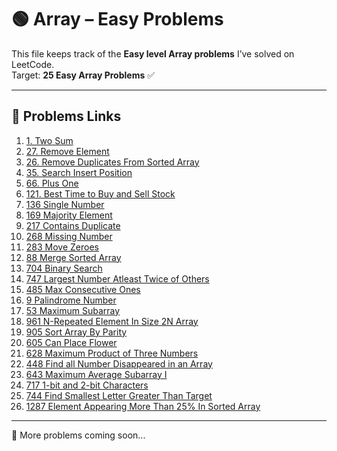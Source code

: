 # 🟢 Array – Easy Problems

This file keeps track of the **Easy level Array problems** I’ve solved on LeetCode.  
Target: **25 Easy Array Problems** ✅

---

## 📌 Problems Links

1. [1. Two Sum](https://leetcode.com/problems/two-sum/)
2. [27. Remove Element](https://leetcode.com/problems/remove-element/)
3. [26. Remove Duplicates From Sorted Array](https://leetcode.com/problems/remove-duplicates-from-sorted-array/)
4. [35. Search Insert Position](https://leetcode.com/problems/search-insert-position)
5. [66. Plus One](https://leetcode.com/problems/plus-one)
6. [121. Best Time to Buy and Sell Stock](https://leetcode.com/problems/best-time-to-buy-and-sell-stock)
7. [136 Single Number](https://leetcode.com/problems/single-number)
8. [169 Majority Element](https://leetcode.com/problems/majority-element)
9. [217 Contains Duplicate](https://leetcode.com/problems/contains-duplicate)
10. [268 Missing Number](https://leetcode.com/problems/missing-number)
11. [283 Move Zeroes](https://leetcode.com/problems/move-zeroes)
12. [88 Merge Sorted Array](https://leetcode.com/problems/merge-sorted-array)
13. [704 Binary Search](https://leetcode.com/problems/binary-search)
14. [747 Largest Number Atleast Twice of Others](https://leetcode.com/problems/largest-number-at-least-twice-of-others)
15. [485 Max Consecutive Ones](https://leetcode.com/problems/max-consecutive-ones)
16. [9 Palindrome Number](https://leetcode.com/problems/palindrome-number)
17. [53 Maximum Subarray](https://leetcode.com/problems/maximum-subarray)
18. [961 N-Repeated Element In Size 2N Array](https://leetcode.com/problems/n-repeated-element-in-size-2n-array)
19. [905 Sort Array By Parity](https://leetcode.com/problems/sort-array-by-parity)
20. [605 Can Place Flower](https://leetcode.com/problems/can-place-flowers)
21. [628 Maximum Product of Three Numbers](https://leetcode.com/problems/maximum-product-of-three-numbers)
22. [448 Find all Number Disappeared in an Array](https://leetcode.com/problems/find-all-numbers-disappeared-in-an-array)
23. [643 Maximum Average Subarray I](https://leetcode.com/problems/maximum-average-subarray-i)
24. [717 1-bit and 2-bit Characters](https://leetcode.com/problems/1-bit-and-2-bit-characters)
25. [744 Find Smallest Letter Greater Than Target](https://leetcode.com/problems/find-smallest-letter-greater-than-target)
26. [1287 Element Appearing More Than 25% In Sorted Array](https://leetcode.com/problems/element-appearing-more-than-25-in-sorted-array)

---

🚀 More problems coming soon...
